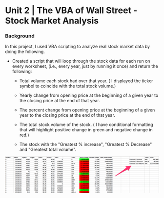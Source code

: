 # Unit 2 | The VBA of Wall Street - Stock Market Analysis

### Background

In this project, I used VBA scripting to analyze real stock market data by doing the following.

* Created a script that will loop through the stock data for each run on every worksheet, (i.e., every year, just by running it once) and return the following:
   
    * Total volume each stock had over that year. 
    ( I displayed the ticker symbol to coincide with the total stock volume.)

    * Yearly change from opening price at the beginning of a given year to the closing price at the end of that year.

    * The percent change from opening price at the beginning of a given year to the closing price at the end of that year.

    * The total stock volume of the stock.
    ( I have conditional formatting that will highlight positive change in green and negative change in red.)

    * The stock with the "Greatest % increase", "Greatest % Decrease" and "Greatest total volume".

![result](result.png)
